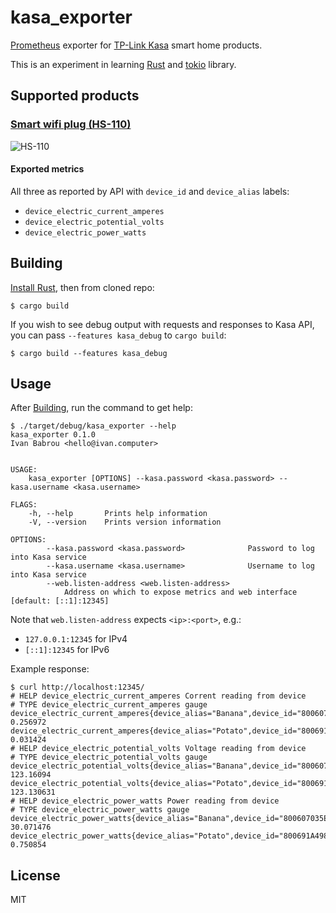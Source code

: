 # kasa_exporter

[Prometheus](https://prometheus.io/) exporter for [TP-Link Kasa](https://www.kasasmart.com/us) smart home products.

This is an experiment in learning [Rust](https://www.rust-lang.org/) and [tokio](https://tokio.rs/) library.

## Supported products

### [Smart wifi plug (HS-110)](https://www.kasasmart.com/us/products/smart-plugs/kasa-smart-plug-energy-monitoring-hs110)

![HS-110](https://kasasmart.cdn.prismic.io/kasasmart/324e6a946178da38bd31dfaf6e8a2fa87b181959_hs110-product-image.png)

#### Exported metrics

All three as reported by API with `device_id` and `device_alias` labels: 

* `device_electric_current_amperes`
* `device_electric_potential_volts`
* `device_electric_power_watts`


## Building

[Install Rust](https://www.rust-lang.org/tools/install), then from cloned repo:

```
$ cargo build
``` 

If you wish to see debug output with requests and responses to Kasa API,
you can pass `--features kasa_debug` to `cargo build`:

```
$ cargo build --features kasa_debug
```

## Usage

After [Building](#Building), run the command to get help:

```
$ ./target/debug/kasa_exporter --help
kasa_exporter 0.1.0
Ivan Babrou <hello@ivan.computer>


USAGE:
    kasa_exporter [OPTIONS] --kasa.password <kasa.password> --kasa.username <kasa.username>

FLAGS:
    -h, --help       Prints help information
    -V, --version    Prints version information

OPTIONS:
        --kasa.password <kasa.password>              Password to log into Kasa service
        --kasa.username <kasa.username>              Username to log into Kasa service
        --web.listen-address <web.listen-address>
            Address on which to expose metrics and web interface [default: [::1]:12345]
```

Note that `web.listen-address` expects `<ip>:<port>`, e.g.:

* `127.0.0.1:12345` for IPv4
* `[::1]:12345` for IPv6

Example response:

```
$ curl http://localhost:12345/
# HELP device_electric_current_amperes Corrent reading from device
# TYPE device_electric_current_amperes gauge
device_electric_current_amperes{device_alias="Banana",device_id="800607035E84C0B634C36B7DF52CCEC3188C1BAB"} 0.256972
device_electric_current_amperes{device_alias="Potato",device_id="800691A498F774D60997B91E241EE2CC18D08921"} 0.031424
# HELP device_electric_potential_volts Voltage reading from device
# TYPE device_electric_potential_volts gauge
device_electric_potential_volts{device_alias="Banana",device_id="800607035E84C0B634C36B7DF52CCEC3188C1BAB"} 123.16094
device_electric_potential_volts{device_alias="Potato",device_id="800691A498F774D60997B91E241EE2CC18D08921"} 123.130631
# HELP device_electric_power_watts Power reading from device
# TYPE device_electric_power_watts gauge
device_electric_power_watts{device_alias="Banana",device_id="800607035E84C0B634C36B7DF52CCEC3188C1BAB"} 30.071476
device_electric_power_watts{device_alias="Potato",device_id="800691A498F774D60997B91E241EE2CC18D08921"} 0.750854
```

## License

MIT
